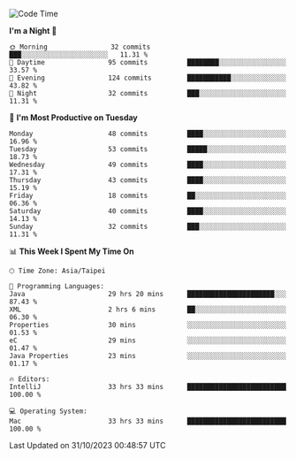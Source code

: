 <!--START_SECTION:waka-->
![Code Time](http://img.shields.io/badge/Code%20Time-593%20hrs%2011%20mins-blue)

**I'm a Night 🦉** 

```text
🌞 Morning                32 commits          ███░░░░░░░░░░░░░░░░░░░░░░   11.31 % 
🌆 Daytime                95 commits          ████████░░░░░░░░░░░░░░░░░   33.57 % 
🌃 Evening                124 commits         ███████████░░░░░░░░░░░░░░   43.82 % 
🌙 Night                  32 commits          ███░░░░░░░░░░░░░░░░░░░░░░   11.31 % 
```
📅 **I'm Most Productive on Tuesday** 

```text
Monday                   48 commits          ████░░░░░░░░░░░░░░░░░░░░░   16.96 % 
Tuesday                  53 commits          █████░░░░░░░░░░░░░░░░░░░░   18.73 % 
Wednesday                49 commits          ████░░░░░░░░░░░░░░░░░░░░░   17.31 % 
Thursday                 43 commits          ████░░░░░░░░░░░░░░░░░░░░░   15.19 % 
Friday                   18 commits          ██░░░░░░░░░░░░░░░░░░░░░░░   06.36 % 
Saturday                 40 commits          ████░░░░░░░░░░░░░░░░░░░░░   14.13 % 
Sunday                   32 commits          ███░░░░░░░░░░░░░░░░░░░░░░   11.31 % 
```


📊 **This Week I Spent My Time On** 

```text
🕑︎ Time Zone: Asia/Taipei

💬 Programming Languages: 
Java                     29 hrs 20 mins      ██████████████████████░░░   87.43 % 
XML                      2 hrs 6 mins        ██░░░░░░░░░░░░░░░░░░░░░░░   06.30 % 
Properties               30 mins             ░░░░░░░░░░░░░░░░░░░░░░░░░   01.53 % 
eC                       29 mins             ░░░░░░░░░░░░░░░░░░░░░░░░░   01.47 % 
Java Properties          23 mins             ░░░░░░░░░░░░░░░░░░░░░░░░░   01.17 % 

🔥 Editors: 
IntelliJ                 33 hrs 33 mins      █████████████████████████   100.00 % 

💻 Operating System: 
Mac                      33 hrs 33 mins      █████████████████████████   100.00 % 
```


 Last Updated on 31/10/2023 00:48:57 UTC
<!--END_SECTION:waka-->
